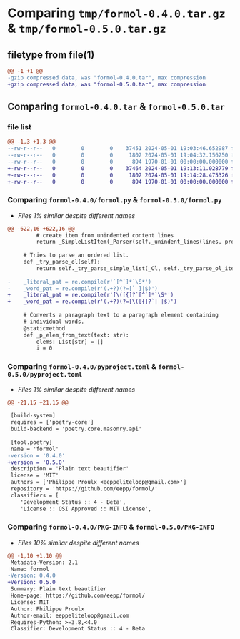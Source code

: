 # Comparing `tmp/formol-0.4.0.tar.gz` & `tmp/formol-0.5.0.tar.gz`

## filetype from file(1)

```diff
@@ -1 +1 @@
-gzip compressed data, was "formol-0.4.0.tar", max compression
+gzip compressed data, was "formol-0.5.0.tar", max compression
```

## Comparing `formol-0.4.0.tar` & `formol-0.5.0.tar`

### file list

```diff
@@ -1,3 +1,3 @@
--rw-r--r--   0        0        0    37451 2024-05-01 19:03:46.652987 formol-0.4.0/formol.py
--rw-r--r--   0        0        0     1802 2024-05-01 19:04:32.156250 formol-0.4.0/pyproject.toml
--rw-r--r--   0        0        0      894 1970-01-01 00:00:00.000000 formol-0.4.0/PKG-INFO
+-rw-r--r--   0        0        0    37464 2024-05-01 19:13:11.028779 formol-0.5.0/formol.py
+-rw-r--r--   0        0        0     1802 2024-05-01 19:14:28.475326 formol-0.5.0/pyproject.toml
+-rw-r--r--   0        0        0      894 1970-01-01 00:00:00.000000 formol-0.5.0/PKG-INFO
```

### Comparing `formol-0.4.0/formol.py` & `formol-0.5.0/formol.py`

 * *Files 1% similar despite different names*

```diff
@@ -622,16 +622,16 @@
         # create item from unindented content lines
         return _SimpleListItem(_Parser(self._unindent_lines(lines, prefix_len)).elems)
 
     # Tries to parse an ordered list.
     def _try_parse_ol(self):
         return self._try_parse_simple_list(_Ol, self._try_parse_ol_item)
 
-    _literal_pat = re.compile(r'`[^`]*`\S*')
-    _word_pat = re.compile(r'(.+?)(?=[` ]|$)')
+    _literal_pat = re.compile(r'[\([{]?`[^`]*`\S*')
+    _word_pat = re.compile(r'(.+?)(?=[\([{]?`| |$)')
 
     # Converts a paragraph text to a paragraph element containing
     # individual words.
     @staticmethod
     def _p_elem_from_text(text: str):
         elems: List[str] = []
         i = 0
```

### Comparing `formol-0.4.0/pyproject.toml` & `formol-0.5.0/pyproject.toml`

 * *Files 1% similar despite different names*

```diff
@@ -21,15 +21,15 @@
 
 [build-system]
 requires = ['poetry-core']
 build-backend = 'poetry.core.masonry.api'
 
 [tool.poetry]
 name = 'formol'
-version = '0.4.0'
+version = '0.5.0'
 description = 'Plain text beautifier'
 license = 'MIT'
 authors = ['Philippe Proulx <eeppeliteloop@gmail.com>']
 repository = 'https://github.com/eepp/formol/'
 classifiers = [
 	'Development Status :: 4 - Beta',
 	'License :: OSI Approved :: MIT License',
```

### Comparing `formol-0.4.0/PKG-INFO` & `formol-0.5.0/PKG-INFO`

 * *Files 10% similar despite different names*

```diff
@@ -1,10 +1,10 @@
 Metadata-Version: 2.1
 Name: formol
-Version: 0.4.0
+Version: 0.5.0
 Summary: Plain text beautifier
 Home-page: https://github.com/eepp/formol/
 License: MIT
 Author: Philippe Proulx
 Author-email: eeppeliteloop@gmail.com
 Requires-Python: >=3.8,<4.0
 Classifier: Development Status :: 4 - Beta
```

